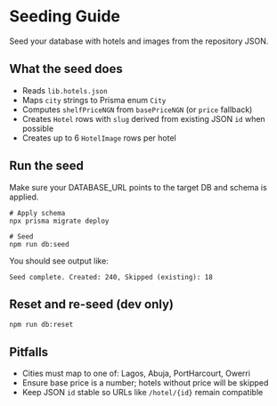 # Seeding Guide

Seed your database with hotels and images from the repository JSON.

## What the seed does
- Reads `lib.hotels.json`
- Maps `city` strings to Prisma enum `City`
- Computes `shelfPriceNGN` from `basePriceNGN` (or `price` fallback)
- Creates `Hotel` rows with `slug` derived from existing JSON `id` when possible
- Creates up to 6 `HotelImage` rows per hotel

## Run the seed
Make sure your DATABASE_URL points to the target DB and schema is applied.

```
# Apply schema
npx prisma migrate deploy

# Seed
npm run db:seed
```

You should see output like:
```
Seed complete. Created: 240, Skipped (existing): 18
```

## Reset and re-seed (dev only)
```
npm run db:reset
```

## Pitfalls
- Cities must map to one of: Lagos, Abuja, PortHarcourt, Owerri
- Ensure base price is a number; hotels without price will be skipped
- Keep JSON `id` stable so URLs like `/hotel/{id}` remain compatible
